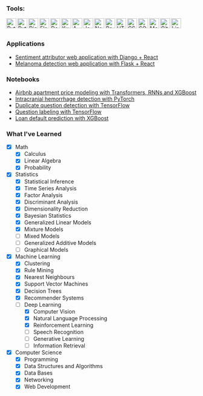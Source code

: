 ### Tools:
<!--- alt icon source https://raw.githubusercontent.com/github/explore/80688e429a7d4ef2fca1e82350fe8e3517d3494d/topics/git/git.png) --->

<img align="left" alt="Python" width="26px" src="https://cdn.jsdelivr.net/npm/simple-icons@3.4.0/icons/python.svg" />
<img align="left" alt="Pytorch" width="26px" src="https://cdn.jsdelivr.net/npm/simple-icons@3.4.0/icons/pytorch.svg" />
<img align="left" alt="Django" width="26px" src="https://cdn.jsdelivr.net/npm/simple-icons@3.4.0/icons/django.svg" />
<img align="left" alt="Flask" width="26px" src="https://cdn.jsdelivr.net/npm/simple-icons@3.4.0/icons/flask.svg" />
<img align="left" alt="Docker" width="26px" src="https://cdn.jsdelivr.net/npm/simple-icons@3.4.0/icons/docker.svg" />
<img align="left" alt="Kubernetes" width="26px" src="https://cdn.jsdelivr.net/npm/simple-icons@3.4.0/icons/kubernetes.svg" />
<img align="left" alt="AWS" width="26px" src="https://cdn.jsdelivr.net/npm/simple-icons@3.4.0/icons/amazonaws.svg" />
<img align="left" alt="JavaScript" width="26px" src="https://cdn.jsdelivr.net/npm/simple-icons@3.4.0/icons/javascript.svg" />
<img align="left" alt="Node.js" width="26px" src="https://cdn.jsdelivr.net/npm/simple-icons@3.4.0/icons/node-dot-js.svg" />
<img align="left" alt="React" width="26px" src="https://cdn.jsdelivr.net/npm/simple-icons@3.4.0/icons/react.svg" />
<img align="left" alt="HTML5" width="26px" src="https://cdn.jsdelivr.net/npm/simple-icons@3.4.0/icons/html5.svg" />
<img align="left" alt="CSS3" width="26px" src="https://cdn.jsdelivr.net/npm/simple-icons@3.4.0/icons/css3.svg" />
<img align="left" alt="SQL" width="26px" src="https://image.flaticon.com/icons/svg/29/29594.svg" />
<img align="left" alt="MongoDB" width="26px" src="https://cdn.jsdelivr.net/npm/simple-icons@3.4.0/icons/mongodb.svg" />
<img align="left" alt="Git" width="26px" src="https://cdn.jsdelivr.net/npm/simple-icons@3.4.0/icons/git.svg" />
<img align="left" alt="Linux" width="26px" src="https://cdn.jsdelivr.net/npm/simple-icons@3.4.0/icons/linux.svg" />

<br />
<br />

### Applications
- [Sentiment attributor web application with Django + React](https://github.com/Anntey/sentiment-attributor-webapp)
- [Melanoma detection web application with Flask + React](https://github.com/Anntey/melanoma-detector-webapp)

### Notebooks
- [Airbnb apartment price modeling with Transformers, RNNs and XGBoost](https://github.com/Anntey/school-thesis)
- [Intracranial hemorrhage detection with PyTorch](https://github.com/Anntey/kaggle-hemorrhage-classification)
- [Duplicate question detection with TensorFlow](https://github.com/Anntey/kaggle-duplicate-identification)
- [Question labeling with TensorFlow](https://github.com/Anntey/kaggle-question-labeling)
- [Loan default prediction with XGBoost](https://github.com/Anntey/kaggle-default-prediction)

### What I've Learned
- [x] Math
    - [x] Calculus
    - [x] Linear Algebra
    - [x] Probability
- [x] Statistics
    - [x] Statistical Inference
    - [x] Time Series Analysis
    - [x] Factor Analysis
    - [x] Discriminant Analysis
    - [x] Dimensionality Reduction
    - [x] Bayesian Statistics
    - [x] Generalized Linear Models
    - [x] Mixture Models
    - [ ] Mixed Models
    - [ ] Generalized Additive Models
    - [ ] Graphical Models
- [x] Machine Learning
    - [x] Clustering
    - [x] Rule Mining
    - [x] Nearest Neighbours
    - [x] Support Vector Machines
    - [x] Decision Trees
    - [x] Recommender Systems
    - [ ] Deep Learning
        - [x] Computer Vision
        - [x] Natural Language Processing
        - [x] Reinforcement Learning
        - [ ] Speech Recognition
        - [ ] Generative Learning
        - [ ] Information Retrieval
- [x] Computer Science
    - [x] Programming
    - [x] Data Structures and Algorithms
    - [x] Data Bases
    - [x] Networking
    - [x] Web Development
